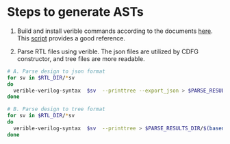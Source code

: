 # Steps to generate ASTs

1. Build and install verible commands according to the documents [here](third_party/verible/). This [script](https://github.com/google/riscv-dv/blob/07606315fb0ce03e1ecfbbf9e846e0385aeaacd9/verilog_style/build-verible.sh) provides a good reference.


2. Parse RTL files using verible. The json files are utilized by CDFG constructor, and tree files are more readable.

```bash
# A. Parse design to json format
for sv in $RTL_DIR/*sv
do
  verible-verilog-syntax  $sv  --printtree --export_json > $PARSE_RESULTS_DIR/$(basename -- $sv).json
done

# B. Parse design to tree format
for sv in $RTL_DIR/*sv
do
  verible-verilog-syntax  $sv  --printtree > $PARSE_RESULTS_DIR/$(basename -- $sv).tree
done
``````
